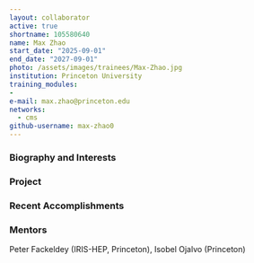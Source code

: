 ```yaml
---
layout: collaborator
active: true
shortname: 105580640
name: Max Zhao
start_date: "2025-09-01"
end_date: "2027-09-01"
photo: /assets/images/trainees/Max-Zhao.jpg
institution: Princeton University
training_modules:
- 
e-mail: max.zhao@princeton.edu
networks:
  - cms
github-username: max-zhao0
---
```

### Biography and Interests
 

### Project 


### Recent Accomplishments

### Mentors
Peter Fackeldey (IRIS-HEP, Princeton), Isobel Ojalvo (Princeton)
